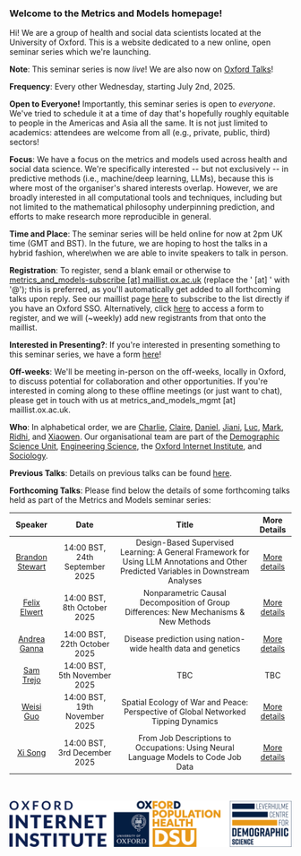 ### Welcome to the **Metrics and Models** homepage!

Hi! We are a group of health and social data scientists located at the University of Oxford. This is a website dedicated to a new online, open seminar series which we're launching.

**Note**: This seminar series is now *live*! We are also now on [Oxford Talks](https://talks.ox.ac.uk/talks/series/id/d8857aca-129d-4d6d-acbc-d410d6e115bd)!

**Frequency**: Every other Wednesday, starting July 2nd, 2025.

**Open to Everyone!** Importantly, this seminar series is open to *everyone*. We've tried to schedule it at a time of day that's hopefully roughly equitable to people in the Americas and Asia all the same. It is not just limited to academics: attendees are welcome from all (e.g., private, public, third) sectors!

**Focus**: We have a focus on the metrics and models used across health and social data science. We're specifically interested -- but not exclusively -- in predictive methods (i.e., machine/deep learning, LLMs), because this is where most of the organiser's shared interests overlap. However, we are broadly interested in all computational tools and techniques, including but not limited to the mathematical philosophy underpinning prediction, and efforts to make research more reproducible in general.

**Time and Place**: The seminar series will be held online for now at 2pm UK time (GMT and BST). In the future, we are hoping to host the talks in a hybrid fashion, where\when we are able to invite speakers to talk in person.

**Registration**: To register, send a blank email or otherwise to [metrics_and_models-subscribe [at] maillist.ox.ac.uk](mailto:sympa@maillist.ox.ac.uk?subject=subscribe%20metrics_and_models) (replace the ' [at] ' with '@'); this is preferred, as you'll automatically get added to all forthcoming talks upon reply. See our maillist page [here](https://web.maillist.ox.ac.uk/ox/info/metrics_and_models) to subscribe to the list directly if you have an Oxford SSO. Alternatively, click [here](https://forms.office.com/e/M3j2M2hBFt) to access a form to register, and we will (~weekly) add new registrants from that onto the maillist.

**Interested in Presenting?**: If you're interested in presenting something to this seminar series, we have a form [here](https://forms.office.com/e/KsFZYcMz5C)!

**Off-weeks**: We'll be meeting in-person on the off-weeks, locally in Oxford, to discuss potential for collaboration and other opportunities. If you're interested in coming along to these offline meetings (or just want to chat), please get in touch with us at metrics_and_models_mgmt [at] maillist.ox.ac.uk.

**Who**: In alphabetical order, we are [Charlie](http://crahal.com/), [Claire](https://duiyidai.github.io/), [Daniel](https://github.com/dhvalden), [Jiani](http://vallerrr.github.io/), [Luc](https://rocher.lc/), [Mark](https://markverhagen.me/), [Ridhi](https://www.sociology.ox.ac.uk/people/ridhi-kashyap), and [Xiaowen](https://web.media.mit.edu/~xdong). Our organisational team are part of the [Demographic Science Unit](https://www.demography.ox.ac.uk/), [Engineering Science](https://eng.ox.ac.uk/), the [Oxford Internet Institute](https://www.oii.ox.ac.uk/), and [Sociology](https://www.sociology.ox.ac.uk/).

**Previous Talks**: Details on previous talks can be found <a href="/details/previous_talks.html">here</a>.

**Forthcoming Talks**: Please find below the details of some forthcoming talks held as part of the Metrics and Models seminar series:

<div style="text-align: center;">

<table style="margin-left: auto; margin-right: auto;">
  <thead>
    <tr>
      <th>Speaker</th>
      <th>Date</th>
      <th>Title</th>
      <th>More Details</th>
    </tr>
  </thead>
  <tbody>
    <tr>
      <td><a href="https://sociology.princeton.edu/people/brandon-stewart" target="_blank" rel="noopener noreferrer">Brandon Stewart</a></td>
      <td>14:00 BST, 24th September 2025</td>
      <td>Design-Based Supervised Learning: A General Framework for Using LLM Annotations and Other Predicted Variables in Downstream Analyses</td>
      <td><a href="/details/brandon-stewart.html">More details</a></td>
    </tr>
    <tr>
      <td><a href="https://sociology.wisc.edu/staff/elwert-felix-2/" target="_blank" rel="noopener noreferrer">Felix Elwert</a></td>
      <td>14:00 BST, 8th October 2025</td>
      <td>Nonparametric Causal Decomposition of Group Differences: New Mechanisms & New Methods</td>
      <td><a href="/details/felix-elwert.html">More details</a></td>
    </tr>
    <tr>
      <td><a href="https://researchers.mgh.harvard.edu/profile/13438682/Andrea-Ganna" target="_blank" rel="noopener noreferrer">Andrea Ganna</a></td>
      <td>14:00 BST, 22th October 2025</td>
      <td>Disease prediction using nation-wide health data and genetics</td>
      <td><a href="/details/andrea-ganna.html">More details</a></td>
    </tr>
    <tr>
      <td><a href="https://www.samtrejo.com/" target="_blank" rel="noopener noreferrer">Sam Trejo</a></td>
      <td>14:00 BST, 5th November 2025</td>
      <td>TBC</td>
      <td>TBC</td>
    </tr>
    <tr>
      <td><a href="https://www.weisiguo.com/cv" target="_blank" rel="noopener noreferrer">Weisi Guo</a></td>
      <td>14:00 BST, 19th November 2025</td>
      <td>Spatial Ecology of War and Peace: Perspective of Global Networked Tipping Dynamics</td>
      <td><a href="/details/weisiguo-guo.html">More details</a></td>
    </tr>
    <tr>
      <td><a href="https://xisong.me/" target="_blank" rel="noopener noreferrer">Xi Song</a></td>
      <td>14:00 BST, 3rd December 2025</td>
      <td>From Job Descriptions to Occupations: Using Neural Language Models to Code Job Data</td>
      <td><a href="/details/xisong.html">More details</a></td>
    </tr>
  </tbody>
</table>
</div>

<br>
<br>


<div style="display: flex; justify-content: center;">
    <img src="assets/logo.png" alt="LCDS" style="width: 650px; height: auto;">
</div>
